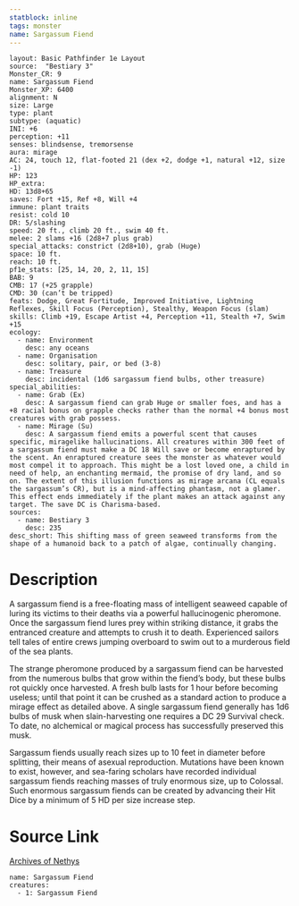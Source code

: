 ```yaml
---
statblock: inline
tags: monster
name: Sargassum Fiend
---
```

```statblock
layout: Basic Pathfinder 1e Layout
source:  "Bestiary 3"
Monster_CR: 9
name: Sargassum Fiend
Monster_XP: 6400
alignment: N
size: Large
type: plant
subtype: (aquatic)
INI: +6
perception: +11
senses: blindsense, tremorsense
aura: mirage
AC: 24, touch 12, flat-footed 21 (dex +2, dodge +1, natural +12, size -1)
HP: 123
HP_extra: 
HD: 13d8+65
saves: Fort +15, Ref +8, Will +4
immune: plant traits
resist: cold 10
DR: 5/slashing
speed: 20 ft., climb 20 ft., swim 40 ft.
melee: 2 slams +16 (2d8+7 plus grab)
special_attacks: constrict (2d8+10), grab (Huge)
space: 10 ft.
reach: 10 ft.
pf1e_stats: [25, 14, 20, 2, 11, 15]
BAB: 9
CMB: 17 (+25 grapple)
CMD: 30 (can’t be tripped)
feats: Dodge, Great Fortitude, Improved Initiative, Lightning Reflexes, Skill Focus (Perception), Stealthy, Weapon Focus (slam)
skills: Climb +19, Escape Artist +4, Perception +11, Stealth +7, Swim +15
ecology:
  - name: Environment
    desc: any oceans
  - name: Organisation
    desc: solitary, pair, or bed (3-8)
  - name: Treasure
    desc: incidental (1d6 sargassum fiend bulbs, other treasure)
special_abilities:
  - name: Grab (Ex)
    desc: A sargassum fiend can grab Huge or smaller foes, and has a +8 racial bonus on grapple checks rather than the normal +4 bonus most creatures with grab possess.
  - name: Mirage (Su)
    desc: A sargassum fiend emits a powerful scent that causes specific, miragelike hallucinations. All creatures within 300 feet of a sargassum fiend must make a DC 18 Will save or become enraptured by the scent. An enraptured creature sees the monster as whatever would most compel it to approach. This might be a lost loved one, a child in need of help, an enchanting mermaid, the promise of dry land, and so on. The extent of this illusion functions as mirage arcana (CL equals the sargassum’s CR), but is a mind-affecting phantasm, not a glamer. This effect ends immediately if the plant makes an attack against any target. The save DC is Charisma-based.
sources:
  - name: Bestiary 3
    desc: 235
desc_short: This shifting mass of green seaweed transforms from the shape of a humanoid back to a patch of algae, continually changing.
```
# Description
A sargassum fiend is a free-floating mass of intelligent seaweed capable of luring its victims to their deaths via a powerful hallucinogenic pheromone. Once the sargassum fiend lures prey within striking distance, it grabs the entranced creature and attempts to crush it to death. Experienced sailors tell tales of entire crews jumping overboard to swim out to a murderous field of the sea plants.

The strange pheromone produced by a sargassum fiend can be harvested from the numerous bulbs that grow within the fiend’s body, but these bulbs rot quickly once harvested. A fresh bulb lasts for 1 hour before becoming useless; until that point it can be crushed as a standard action to produce a mirage effect as detailed above. A single sargassum fiend generally has 1d6 bulbs of musk when slain-harvesting one requires a DC 29 Survival check. To date, no alchemical or magical process has successfully preserved this musk.

Sargassum fiends usually reach sizes up to 10 feet in diameter before splitting, their means of asexual reproduction. Mutations have been known to exist, however, and sea-faring scholars have recorded individual sargassum fiends reaching masses of truly enormous size, up to Colossal. Such enormous sargassum fiends can be created by advancing their Hit Dice by a minimum of 5 HD per size increase step.
# Source Link
[Archives of Nethys](https://aonprd.com/MonsterDisplay.aspx?ItemName=Sargassum%20Fiend)
```encounter-table
name: Sargassum Fiend
creatures:
  - 1: Sargassum Fiend
```
